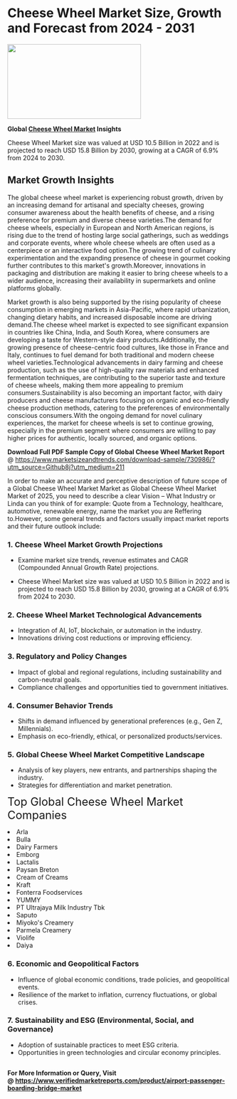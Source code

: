 <H1>Cheese Wheel Market Size, Growth and Forecast from 2024 - 2031</H1><img class="aligncenter size-medium wp-image-584254" src="https://thirdeyenews.in/wp-content/uploads/2024/09/Global-Market-Research-300x168.jpeg" alt="" width="300" height="168" /><p><strong>Global&nbsp;<a href="https://www.marketsizeandtrends.com/download-sample/730986/?utm_source=Github8j?utm_medium=211">Cheese Wheel Market</a> Insights</strong></p><p>Cheese Wheel Market size was valued at USD 10.5 Billion in 2022 and is projected to reach USD 15.8 Billion by 2030, growing at a CAGR of 6.9% from 2024 to 2030.</p><p><h2>Market Growth Insights</h2> <p>The global cheese wheel market is experiencing robust growth, driven by an increasing demand for artisanal and specialty cheeses, growing consumer awareness about the health benefits of cheese, and a rising preference for premium and diverse cheese varieties.The demand for cheese wheels, especially in European and North American regions, is rising due to the trend of hosting large social gatherings, such as weddings and corporate events, where whole cheese wheels are often used as a centerpiece or an interactive food option.The growing trend of culinary experimentation and the expanding presence of cheese in gourmet cooking further contributes to this market's growth.Moreover, innovations in packaging and distribution are making it easier to bring cheese wheels to a wider audience, increasing their availability in supermarkets and online platforms globally.</p> <p>Market growth is also being supported by the rising popularity of cheese consumption in emerging markets in Asia-Pacific, where rapid urbanization, changing dietary habits, and increased disposable income are driving demand.The cheese wheel market is expected to see significant expansion in countries like China, India, and South Korea, where consumers are developing a taste for Western-style dairy products.Additionally, the growing presence of cheese-centric food cultures, like those in France and Italy, continues to fuel demand for both traditional and modern cheese wheel varieties.Technological advancements in dairy farming and cheese production, such as the use of high-quality raw materials and enhanced fermentation techniques, are contributing to the superior taste and texture of cheese wheels, making them more appealing to premium consumers.Sustainability is also becoming an important factor, with dairy producers and cheese manufacturers focusing on organic and eco-friendly cheese production methods, catering to the preferences of environmentally conscious consumers.With the ongoing demand for novel culinary experiences, the market for cheese wheels is set to continue growing, especially in the premium segment where consumers are willing to pay higher prices for authentic, locally sourced, and organic options.</p><p><span class=""><strong>Download Full PDF Sample Copy of Global Cheese Wheel Market Report</strong> @ <a href="https://www.marketsizeandtrends.com/download-sample/730986/?utm_source=Github8j?utm_medium=211" target="_blank">https://www.marketsizeandtrends.com/download-sample/730986/?utm_source=Github8j?utm_medium=211</a></span></p><p>In order to make an accurate and perceptive description of future scope of a Global&nbsp;Cheese Wheel Market Market as Global&nbsp;Cheese Wheel Market Market of 2025, you need to describe a clear Vision &ndash; What Industry or Linda can you think of for example: Quote from a Technology, healthcare, automotive, renewable energy, name the market you are Reffering to.However, some general trends and factors usually impact market reports and their future outlook include:</p><h3>1.&nbsp;<strong>Cheese Wheel Market Growth Projections</strong></h3><ul><li>Examine market size trends, revenue estimates and CAGR (Compounded Annual Growth Rate) projections.</li><li><p>Cheese Wheel Market size was valued at USD 10.5 Billion in 2022 and is projected to reach USD 15.8 Billion by 2030, growing at a CAGR of 6.9% from 2024 to 2030.</p></li></ul><h3>2.&nbsp;<strong>Cheese Wheel Market Technological Advancements</strong></h3><ul><li>Integration of AI, IoT, blockchain, or automation in the industry.</li><li>Innovations driving cost reductions or improving efficiency.</li></ul><h3>3.&nbsp;<strong>Regulatory and Policy Changes</strong></h3><ul><li>Impact of global and regional regulations, including sustainability and carbon-neutral goals.</li><li>Compliance challenges and opportunities tied to government initiatives.</li></ul><h3>4.&nbsp;<strong>Consumer Behavior Trends</strong></h3><ul><li>Shifts in demand influenced by generational preferences (e.g., Gen Z, Millennials).</li><li>Emphasis on eco-friendly, ethical, or personalized products/services.</li></ul><h3>5.&nbsp;<strong>Global Cheese Wheel Market Competitive Landscape</strong></h3><ul><li>Analysis of key players, new entrants, and partnerships shaping the industry.</li><li>Strategies for differentiation and market penetration.</li></ul><p data-pm-slice="1 1 []"><span style="color: inherit; font-family: inherit; font-size: 25px;">Top Global Cheese Wheel Market Companies</span></p><div class="" data-test-id=""><p><li>Arla</li><li> Bulla</li><li> Dairy Farmers</li><li> Emborg</li><li> Lactalis</li><li> Paysan Breton</li><li> Cream of Creams</li><li> Kraft</li><li> Fonterra Foodservices</li><li> YUMMY</li><li> PT Ultrajaya Milk Industry Tbk</li><li> Saputo</li><li> Miyoko's Creamery</li><li> Parmela Creamery</li><li> Violife</li><li> Daiya</li></p></div><h3>6.&nbsp;<strong>Economic and Geopolitical Factors</strong></h3><ul><li>Influence of global economic conditions, trade policies, and geopolitical events.</li><li>Resilience of the market to inflation, currency fluctuations, or global crises.</li></ul><h3>7.&nbsp;<strong>Sustainability and ESG (Environmental, Social, and Governance)</strong></h3><ul><li>Adoption of sustainable practices to meet ESG criteria.</li><li>Opportunities in green technologies and circular economy principles.</li></ul><h2><strong style="font-size: 14px;">For More Information or Query, Visit @&nbsp;</strong><a style="background-color: #ffffff; font-size: 14px;" href="https://www.marketsizeandtrends.com/report/cheese-wheel-market/" target="_blank">https://www.verifiedmarketreports.com/product/airport-passenger-boarding-bridge-market</a></h2>